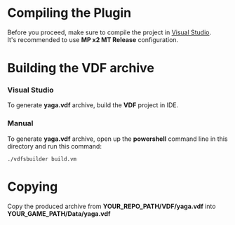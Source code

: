 # Compiling the Plugin

Before you proceed, make sure to compile the project in [Visual Studio](https://visualstudio.microsoft.com/pl/downloads/).  
It's recommended to use **MP x2 MT Release** configuration.

# Building the VDF archive

### Visual Studio

To generate **yaga.vdf** archive, build the **VDF** project in IDE.

### Manual

To generate **yaga.vdf** archive, open up the **powershell** command line in this directory and run this command:
```
./vdfsbuilder build.vm
```

# Copying

Copy the produced archive from **YOUR_REPO_PATH/VDF/yaga.vdf** into **YOUR_GAME_PATH/Data/yaga.vdf**
